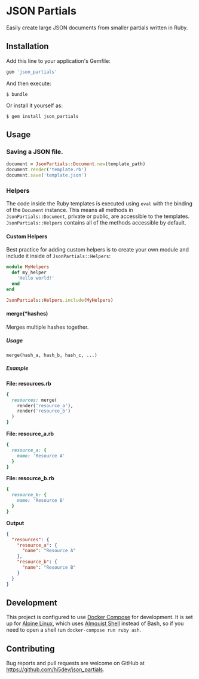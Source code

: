 # JSON Partials

Easily create large JSON documents from smaller partials written in Ruby.

## Installation

Add this line to your application's Gemfile:

```ruby
gem 'json_partials'
```

And then execute:

    $ bundle

Or install it yourself as:

    $ gem install json_partials

## Usage

### Saving a JSON file.

```ruby
document = JsonPartials::Document.new(template_path)
document.render('template.rb')
document.save('template.json')
```

### Helpers

The code inside the Ruby templates is executed using `eval` with the binding of the `Document` instance. This means
all methods in `JsonPartials::Document`, private or public, are accessible to the templates. `JsonPartials::Helpers`
contains all of the methods accessible by default.

#### Custom Helpers

Best practice for adding custom helpers is to create your own module and include it inside of `JsonPartials::Helpers`:

```ruby
module MyHelpers
  def my_helper
    'Hello world!'
  end
end

JsonPartials::Helpers.include(MyHelpers)
```

#### merge(*hashes)

Merges multiple hashes together.

##### Usage

`merge(hash_a, hash_b, hash_c, ...)`

##### Example

**File: resources.rb**

```ruby
{
  resources: merge(
    render('resource_a'),
    render('resource_b')
  )
}
```

**File: resource_a.rb**

```ruby
{
  resource_a: {
    name: 'Resource A'
  }
} 
```

**File: resource_b.rb**

```ruby
{
  resource_b: {
    name: 'Resource B'
  }
}
```

**Output**

```json
{
  "resources": {
    "resource_a": {
      "name": "Resource A"
    },
    "resource_b": {
      "name": "Resource B"
    }
  }
}
```


## Development

This project is configured to use [Docker Compose](https://docs.docker.com/compose/) for development. It is set up for
[Alpine Linux](https://alpinelinux.org/), which uses [Almquist Shell](https://en.wikipedia.org/wiki/Almquist_shell)
instead of Bash, so if you need to open a shell run `docker-compose run ruby ash`.

## Contributing

Bug reports and pull requests are welcome on GitHub at https://github.com/hi5dev/json_partials.
